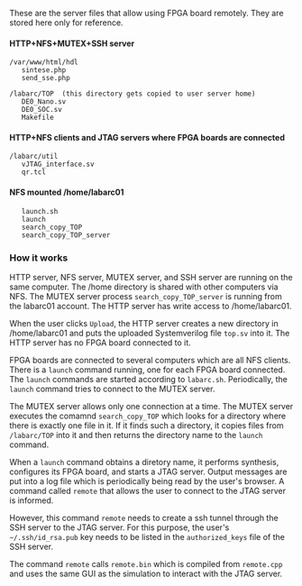 These are the server files that allow using FPGA board remotely.
They are stored here only for reference.

#### HTTP+NFS+MUTEX+SSH server
```
/var/www/html/hdl
   sintese.php
   send_sse.php

/labarc/TOP  (this directory gets copied to user server home)
   DE0_Nano.sv
   DE0_SOC.sv
   Makefile
```
#### HTTP+NFS clients and JTAG servers where FPGA boards are connected
```
/labarc/util
   vJTAG_interface.sv
   qr.tcl
```
#### NFS mounted /home/labarc01
```
   launch.sh
   launch
   search_copy_TOP
   search_copy_TOP_server
```
### How it works

HTTP server, NFS server, MUTEX server, and SSH server are running on the same computer.
The /home directory is shared with other computers via NFS.
The MUTEX server process `search_copy_TOP_server` is running
from the labarc01 account.
The HTTP server has write access to /home/labarc01.

When the user clicks `Upload`, 
the HTTP server creates a new directory in /home/labarc01 and
puts the uploaded Systemverilog file `top.sv` into it.
The HTTP server has no FPGA board connected to it.

FPGA boards are connected to several computers which are all NFS clients.
There is a `launch` command running, one for each FPGA board connected.
The `launch` commands are started according to `labarc.sh`.
Periodically, the `launch` command tries to connect to the MUTEX server.

The MUTEX server allows only one connection at a time.
The MUTEX server executes the comamnd `search_copy_TOP` which looks for a
directory where there is exactly one file in it.
If it finds such a directory, it copies files from `/labarc/TOP` into it
and then returns the directory name to the `launch` command.

When a `launch` command obtains a diretory name, it performs synthesis,
configures its FPGA board, and starts a JTAG server.
Output messages are put into a log file which is periodically being read
by the user's browser. A command called `remote` that allows the user to connect
to the JTAG server is informed.

However, this command `remote` needs to create a ssh tunnel through the SSH server
to the JTAG server.
For this purpose, the user's `~/.ssh/id_rsa.pub` key needs to be listed in
the `authorized_keys` file of the SSH server.

The command `remote` calls `remote.bin` which is compiled from `remote.cpp`
and uses the same GUI as the simulation to interact with the JTAG server.
